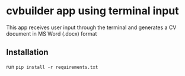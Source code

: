 # cvbuilder app using terminal input
This app receives user input through the terminal and generates a CV document in MS Word (.docx) format

## Installation
run `pip install -r requirements.txt`
